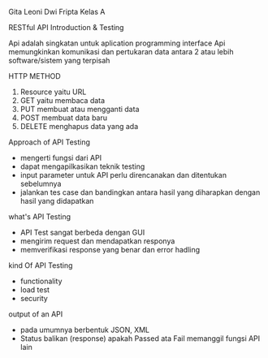 Gita Leoni Dwi Fripta
Kelas A

RESTful API Introduction & Testing

Api adalah singkatan untuk aplication programming interface
Api memungkinkan komunikasi dan pertukaran data antara 2 atau lebih software/sistem yang terpisah

HTTP METHOD
1. Resource yaitu URL
2. GET yaitu membaca data
3. PUT membuat atau mengganti data
4. POST membuat data baru
5. DELETE menghapus data yang ada

Approach of API Testing
- mengerti fungsi dari API
- dapat mengapilkasikan teknik testing
- input parameter untuk API perlu direncanakan dan ditentukan sebelumnya
- jalankan tes case dan bandingkan antara hasil yang diharapkan dengan hasil yang didapatkan

what's API Testing
- API Test sangat berbeda dengan GUI
- mengirim request dan mendapatkan responya
- memverifikasi response yang benar dan error hadling

kind Of API Testing
- functionality
- load test
- security

output of an API
- pada umumnya berbentuk JSON, XML
- Status balikan (response) apakah Passed ata Fail
  memanggil fungsi API lain

